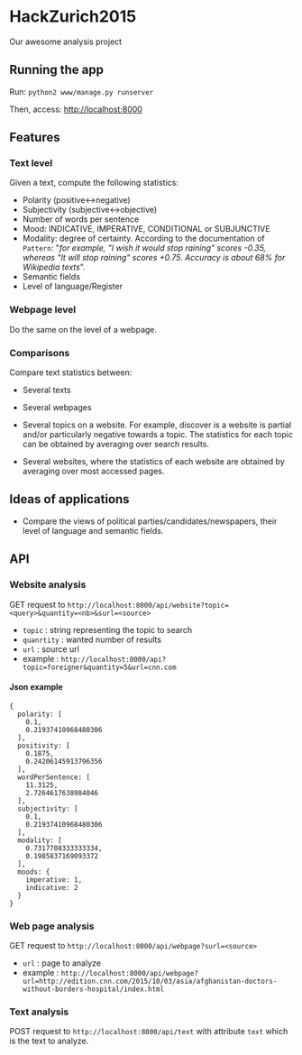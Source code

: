 # HackZurich2015
Our awesome analysis project

## Running the app ##

Run: ```python2 www/manage.py runserver```

Then, access: [http://localhost:8000](http://localhost:8000)


## Features ##

### Text level ###

Given a text, compute the following statistics:

* Polarity (positive<->negative)
* Subjectivity (subjective<->objective)
* Number of words per sentence
* Mood: INDICATIVE, IMPERATIVE, CONDITIONAL or SUBJUNCTIVE
* Modality: degree of certainty. According to the documentation of `Pattern`: "*for example, "I wish it would stop raining" scores -0.35, whereas "It will stop raining" scores +0.75. Accuracy is about 68% for Wikipedia texts*".
* Semantic fields
* Level of language/Register

### Webpage level ###

Do the same on the level of a webpage.

### Comparisons ###

Compare text statistics between:
* Several texts
* Several webpages

* Several topics on a website. For example, discover is a website is partial and/or particularly negative towards a topic. The statistics for each topic can be obtained by averaging over search results.
* Several websites, where the statistics of each website are obtained by averaging over most accessed pages.

## Ideas of applications ##

* Compare the views of political parties/candidates/newspapers, their level of language and semantic fields.


## API ##

### Website analysis ###

GET request to ```http://localhost:8000/api/website?topic=<query>&quantity=<nb>&surl=<source>```

* `topic` : string representing the topic to search
* `quanrtity` : wanted number of results
* `url` : source url
* example : ```http://localhost:8000/api?topic=foreigner&quantity=5&url=cnn.com```

#### Json example ####

```
{
  polarity: [
    0.1,
    0.21937410968480306
  ],
  positivity: [
    0.1875,
    0.24206145913796356
  ],
  wordPerSentence: [
    11.3125,
    2.7264617638984046
  ],
  subjectivity: [
    0.1,
    0.21937410968480306
  ],
  modality: [
    0.7317708333333334,
    0.1985837169093372
  ],
  moods: {
    imperative: 1,
    indicative: 2
  }
}
```

### Web page analysis ###

GET request to ```http://localhost:8000/api/webpage?surl=<source>```
* `url` : page to analyze
* example : ```http://localhost:8000/api/webpage?url=http://edition.cnn.com/2015/10/03/asia/afghanistan-doctors-without-borders-hospital/index.html```


### Text analysis ###

POST request to ```http://localhost:8000/api/text``` with attribute `text` which is the text to analyze.
